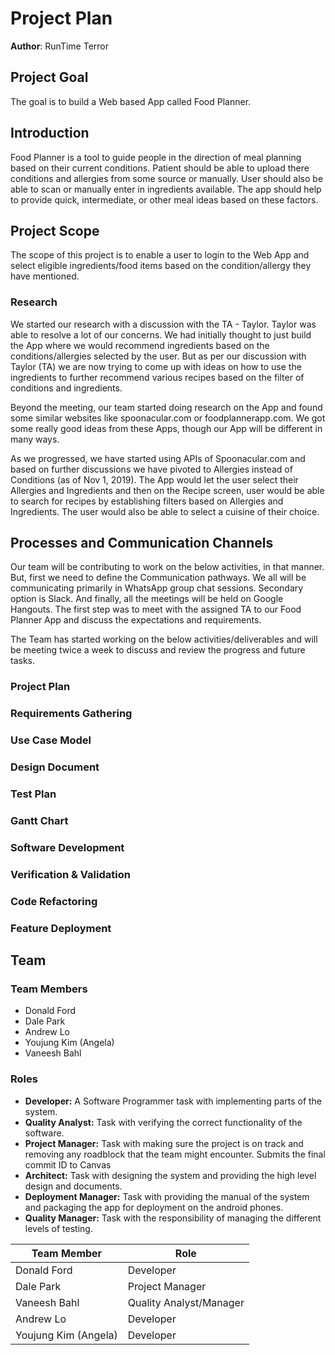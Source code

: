 # Project Plan

**Author**: RunTime Terror

## Project Goal
The goal is to build a Web based App called Food Planner. 

## Introduction

Food Planner is a tool to guide people in the direction of meal planning based on their current conditions. Patient should be able to upload there conditions and allergies from some source or manually. User should also be able to scan or manually enter in ingredients available. The app should help to provide quick, intermediate, or other meal ideas based on these factors.

## Project Scope
The scope of this project is to enable a user to login to the Web App and select eligible ingredients/food items based on the condition/allergy they have mentioned.

### **Research**

We started our research with a discussion with the TA - Taylor. Taylor was able to resolve a lot of our concerns. We had initially thought to just build the App where we would recommend ingredients based on the conditions/allergies selected by the user. But as per our discussion with Taylor (TA) we are now trying to come up with ideas on how to use the ingredients to further recommend various recipes based on the filter of conditions and ingredients. 

Beyond the meeting, our team started doing research on the App and found some similar websites like spoonacular.com or foodplannerapp.com. We got some really good ideas from these Apps, though our App will be different in many ways. 

As we progressed, we have started using APIs of Spoonacular.com and based on further discussions we have pivoted to Allergies instead of Conditions (as of Nov 1, 2019). The App would let the user select their Allergies and Ingredients and then on the Recipe screen, user would be able to search for recipes by establishing filters based on Allergies and Ingredients. The user would also be able to select a cuisine of their choice.

## Processes and Communication Channels

Our team will be contributing to work on the below activities, in that manner. But, first we need to define the Communication pathways. We all will be communicating primarily in WhatsApp group chat sessions. Secondary option is Slack. And finally, all the meetings will be held on Google Hangouts.
The first step was to meet with the assigned TA to our Food Planner App and discuss the expectations and requirements. 

The Team has started working on the below activities/deliverables and will be meeting twice a week to discuss and review the progress and future tasks.

### Project Plan
### Requirements Gathering
### Use Case Model
### Design Document
### Test Plan
### Gantt Chart
### Software Development
### Verification & Validation
### Code Refactoring
### Feature Deployment



## Team

### Team Members

- Donald Ford
- Dale Park
- Andrew Lo
- Youjung Kim (Angela)
- Vaneesh Bahl

### Roles

- **Developer:** A Software Programmer task with implementing parts of the system.
- **Quality Analyst:** Task with verifying the correct functionality of the software.
- **Project Manager:** Task with making sure the project is on track and removing any roadblock that the team might encounter. Submits the final commit ID to Canvas
- **Architect:** Task with designing the system and providing the high level design and documents.
- **Deployment Manager:** Task with providing the manual of the system and packaging the app for deployment on the android phones.
- **Quality Manager:** Task with the responsibility of managing the different levels of testing.

Team Member   | Role
------------  |------
Donald Ford   | Developer
Dale Park     | Project Manager
Vaneesh Bahl  | Quality Analyst/Manager
Andrew Lo     | Developer
Youjung Kim (Angela)   | Developer
